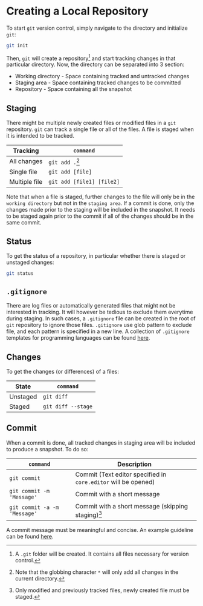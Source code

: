 # Creating a Local Repository

To start `git` version control, simply navigate to the directory and initialize `git`:
```bash
git init
```

Then, `git` will create a repository[^1] and start tracking changes in that particular directory. Now, the directory can be separated into 3 section:
- Working directory - Space containing tracked and untracked changes
- Staging area - Space containing tracked changes to be committed
- Repository - Space containing all the snapshot

[^1]: A `.git` folder will be created. It contains all files necessary for version control.

## Staging

There might be multiple newly created files or modified files in a `git` repository. `git` can track a single file or all of the files. A file is staged when it is intended to be tracked.

|Tracking|`command`|
|-|-|
|All changes| `git add .`[^2]|
|Single file| `git add [file]`|
|Multiple file| `git add [file1] [file2]`|

[^2]: Note that the globbing character `*` will only add all changes in the current directory.

Note that when a file is staged, further changes to the file will only be in the `working directory` but not in the `staging area`. If a commit is done, only the changes made prior to the staging will be included in the snapshot. It needs to be staged again prior to the commit if all of the changes should be in the same commit.

## Status
To get the status of a repository, in particular whether there is staged or unstaged changes:
```bash
git status
```

## `.gitignore`
There are log files or automatically generated files that might not be interested in tracking. It will however be tedious to exclude them everytime during staging. In such cases, a `.gitignore` file can be created in the root of `git` repository to ignore those files. `.gitignore` use glob pattern to exclude file, and each pattern is specified in a new line. A collection of `.gitignore` templates for programming languages can be found [here](https://github.com/github/gitignore).

## Changes
To get the changes (or differences) of a files:

|State|`command`|
|-|-|
|Unstaged|`git diff`|
|Staged|`git diff --stage`|

## Commit
When a commit is done, all tracked changes in staging area will be included to produce a snapshot. To do so:

|`command`|Description|
|-|-|
|`git commit`|Commit (Text editor specified in `core.editor` will be opened)
|`git commit -m 'Message'`|Commit with a short message|
|`git commit -a -m 'Message'`|Commit with a short message (skipping staging)[^3]|

[^3]: Only modified and previously tracked files, newly created file must be staged.

A commit message must be meaningful and concise. An example guideline can be found [here](https://www.conventionalcommits.org/en/v1.0.0/).
